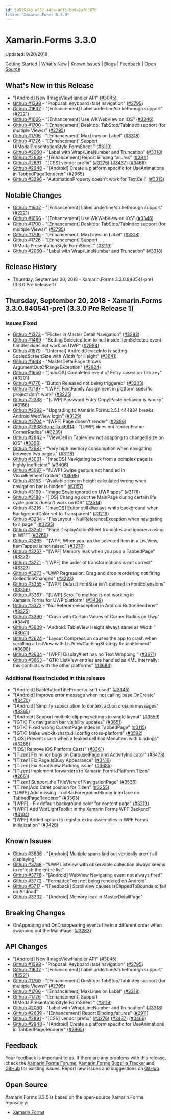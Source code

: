 ```yaml
---
id: 59575243-e552-445e-86f1-bb9a2af6387b
title: "Xamarin.Forms 3.3.0"
---
```


# Xamarin.Forms 3.3.0

Updated: 9/20/2018

[Getting Started](https://docs.microsoft.com/xamarin/xamarin-forms/get-started/installation/) | [What's New](#whats-new-in-this-release) | [Known Issues](#known-issues) | [Blogs](https://blog.xamarin.com/tag/xamarin-forms/) | [Feedback](#feedback) | [Open Source](#open-source)

## What's New in this Release
<a name="whats-new-in-this-release"></a>

* "[Android] New IImageViewHandler API" ([#3045](https://github.com/xamarin/Xamarin.Forms/pull/3045))
* [Github #1398](https://github.com/xamarin/Xamarin.Forms/issues/1398) - "Proposal: Keyboard (tab) navigation" ([#2795](https://github.com/xamarin/Xamarin.Forms/pull/2795))
* [Github #1632](https://github.com/xamarin/Xamarin.Forms/issues/1632) - "[Enhancement] Label underline/strikethrough support" ([#2221](https://github.com/xamarin/Xamarin.Forms/pull/2221))
* [Github #1666](https://github.com/xamarin/Xamarin.Forms/issues/1666) - "[Enhancement] Use WKWebView on iOS" ([#3346](https://github.com/xamarin/Xamarin.Forms/pull/3346))
* [Github #1700](https://github.com/xamarin/Xamarin.Forms/issues/1700) - "[Enhancement] Desktop: TabStop/TabIndex support (for multiple Views)" ([#2795](https://github.com/xamarin/Xamarin.Forms/pull/2795))
* [Github #1706](https://github.com/xamarin/Xamarin.Forms/issues/1706) - "[Enhancement] MaxLines on Label" ([#3318](https://github.com/xamarin/Xamarin.Forms/pull/3318))
* [Github #1726](https://github.com/xamarin/Xamarin.Forms/issues/1726) - "[Enhancement] Support UIModalPresentationStyle.FormSheet " ([#3119](https://github.com/xamarin/Xamarin.Forms/pull/3119))
* [Github #2060](https://github.com/xamarin/Xamarin.Forms/issues/2060) - "Label with Wrap/LineNumber and Truncation" ([#3318](https://github.com/xamarin/Xamarin.Forms/pull/3318))
* [Github #2639](https://github.com/xamarin/Xamarin.Forms/issues/2639) - "[Enhancement] Report Binding failures" ([#2911](https://github.com/xamarin/Xamarin.Forms/pull/2911))
* [Github #2891](https://github.com/xamarin/Xamarin.Forms/issues/2891) - "[CSS] vendor prefix" ([#3276](https://github.com/xamarin/Xamarin.Forms/pull/3276)) ([#3437](https://github.com/xamarin/Xamarin.Forms/pull/3437)) ([#3466](https://github.com/xamarin/Xamarin.Forms/pull/3466))
* [Github #2948](https://github.com/xamarin/Xamarin.Forms/issues/2948) - "[Android] Create a platform specific for UseAnimations in TabbedPageRenderer" ([#2965](https://github.com/xamarin/Xamarin.Forms/pull/2965))
* [Github #3296](https://github.com/xamarin/Xamarin.Forms/issues/3296) - "AutomationProperty doesn't work for TextCell" ([#3313](https://github.com/xamarin/Xamarin.Forms/pull/3313))

## Notable Changes
<a name="notable-changes"></a>

* [Github #1632](https://github.com/xamarin/Xamarin.Forms/issues/1632) - "[Enhancement] Label underline/strikethrough support" ([#2221](https://github.com/xamarin/Xamarin.Forms/pull/2221))
* [Github #1666](https://github.com/xamarin/Xamarin.Forms/issues/1666) - "[Enhancement] Use WKWebView on iOS" ([#3346](https://github.com/xamarin/Xamarin.Forms/pull/3346))
* [Github #1700](https://github.com/xamarin/Xamarin.Forms/issues/1700) - "[Enhancement] Desktop: TabStop/TabIndex support (for multiple Views)" ([#2795](https://github.com/xamarin/Xamarin.Forms/pull/2795))
* [Github #1706](https://github.com/xamarin/Xamarin.Forms/issues/1706) - "[Enhancement] MaxLines on Label" ([#3318](https://github.com/xamarin/Xamarin.Forms/pull/3318))
* [Github #1726](https://github.com/xamarin/Xamarin.Forms/issues/1726) - "[Enhancement] Support UIModalPresentationStyle.FormSheet " ([#3119](https://github.com/xamarin/Xamarin.Forms/pull/3119))
* [Github #2060](https://github.com/xamarin/Xamarin.Forms/issues/2060) - "Label with Wrap/LineNumber and Truncation" ([#3318](https://github.com/xamarin/Xamarin.Forms/pull/3318))

## Release History

* Thursday, September 20, 2018 - Xamarin.Forms 3.3.0.840541-pre1 (3.3.0 Pre Release 1)


## Thursday, September 20, 2018 - Xamarin.Forms 3.3.0.840541-pre1 (3.3.0 Pre Release 1)

### Issues Fixed

* [Github #1373](https://github.com/xamarin/Xamarin.Forms/issues/1373) - "Flicker in Master Detail Navigation" ([#3283](https://github.com/xamarin/Xamarin.Forms/pull/3283))
* [Github #1469](https://github.com/xamarin/Xamarin.Forms/issues/1469) - "Setting SelectedItem to null inside ItemSelected event handler does not work on UWP" ([#2984](https://github.com/xamarin/Xamarin.Forms/pull/2984))
* [Github #1579](https://github.com/xamarin/Xamarin.Forms/issues/1579) - "[Internal] AndroidDeviceInfo is setting ScaledScreenSize with Width for Height" ([#3641](https://github.com/xamarin/Xamarin.Forms/pull/3641))
* [Github #1648](https://github.com/xamarin/Xamarin.Forms/issues/1648) - "MasterDetailPage throws ArgumentOutOfRangeException" ([#2924](https://github.com/xamarin/Xamarin.Forms/pull/2924))
* [Github #1650](https://github.com/xamarin/Xamarin.Forms/issues/1650) - "[macOS] Completed event of Entry raised on Tab key" ([#3201](https://github.com/xamarin/Xamarin.Forms/pull/3201))
* [Github #1776](https://github.com/xamarin/Xamarin.Forms/issues/1776) - "Button Released not being triggered" ([#3203](https://github.com/xamarin/Xamarin.Forms/pull/3203))
* [Github #2187](https://github.com/xamarin/Xamarin.Forms/issues/2187) - "[WPF] FontFamily Assignment in platform specific project don't work" ([#3225](https://github.com/xamarin/Xamarin.Forms/pull/3225))
* [Github #2388](https://github.com/xamarin/Xamarin.Forms/issues/2388) - "[UWP] Password Entry Copy/Paste behavior is wacky" ([#3166](https://github.com/xamarin/Xamarin.Forms/pull/3166))
* [Github #2393](https://github.com/xamarin/Xamarin.Forms/issues/2393) - "Upgrading to Xamarin.Forms.2.5.1.444934 breaks Android WebView login" ([#3129](https://github.com/xamarin/Xamarin.Forms/pull/3129))
* [Github #2704](https://github.com/xamarin/Xamarin.Forms/issues/2704) - "[WPF] Page doesn't render" ([#2896](https://github.com/xamarin/Xamarin.Forms/pull/2896))
* [Github #2838](https://github.com/xamarin/Xamarin.Forms/issues/2838)/[Bugzilla 56914](https://bugzilla.xamarin.com/show_bug.cgi?id=56914) - "[UWP] does not render Frame CornerRadius" ([#3239](https://github.com/xamarin/Xamarin.Forms/pull/3239))
* [Github #2842](https://github.com/xamarin/Xamarin.Forms/issues/2842) - "ViewCell in TableView not adapting to changed size on iOS" ([#3300](https://github.com/xamarin/Xamarin.Forms/pull/3300))
* [Github #2987](https://github.com/xamarin/Xamarin.Forms/issues/2987) - "Very high memory consumption when navigating between two pages." ([#3116](https://github.com/xamarin/Xamarin.Forms/pull/3116))
* [Github #3001](https://github.com/xamarin/Xamarin.Forms/issues/3001) - "[macOS] Navigating back from a complex page is highly inefficient" ([#3406](https://github.com/xamarin/Xamarin.Forms/pull/3406))
* [Github #3097](https://github.com/xamarin/Xamarin.Forms/issues/3097) - "[UWP] Swipe gesture not handled in VisualElementTracker" ([#3098](https://github.com/xamarin/Xamarin.Forms/pull/3098))
* [Github #3153](https://github.com/xamarin/Xamarin.Forms/issues/3153) - "Available screen height calculated wrong when navigation bar is hidden." ([#3157](https://github.com/xamarin/Xamarin.Forms/pull/3157))
* [Github #3169](https://github.com/xamarin/Xamarin.Forms/issues/3169) - "Image Scale ignored on UWP apps" ([#3178](https://github.com/xamarin/Xamarin.Forms/pull/3178))
* [Github #3188](https://github.com/xamarin/Xamarin.Forms/issues/3188) - "[iOS] Changing out the MainPage during certain life cycle points doesn't work on iOS" ([#3514](https://github.com/xamarin/Xamarin.Forms/pull/3514))
* [Github #3216](https://github.com/xamarin/Xamarin.Forms/issues/3216) - "[macOS] Editor still displays white background when BackgroundColor set to Transparent" ([#3218](https://github.com/xamarin/Xamarin.Forms/pull/3218))
* [Github #3234](https://github.com/xamarin/Xamarin.Forms/issues/3234) - "FlexLayout - NullReferenceException when navigating to a page " ([#3235](https://github.com/xamarin/Xamarin.Forms/pull/3235))
* [Github #3259](https://github.com/xamarin/Xamarin.Forms/issues/3259) - "Page.DisplayActionSheet truncates and ignores casing in WPF" ([#3269](https://github.com/xamarin/Xamarin.Forms/pull/3269))
* [Github #3265](https://github.com/xamarin/Xamarin.Forms/issues/3265) - "[WPF] When you tap the selected item in a ListView, ItemTapped is not raised" ([#3270](https://github.com/xamarin/Xamarin.Forms/pull/3270))
* [Github #3267](https://github.com/xamarin/Xamarin.Forms/issues/3267) - "[WPF] Memory leak when you pop a TabbedPage" ([#3372](https://github.com/xamarin/Xamarin.Forms/pull/3372))
* [Github #3271](https://github.com/xamarin/Xamarin.Forms/issues/3271) - "[WPF] the order of transformations is not correct" ([#3327](https://github.com/xamarin/Xamarin.Forms/pull/3327))
* [Github #3273](https://github.com/xamarin/Xamarin.Forms/issues/3273) - "UWP Regression: Drag and drop reordering not firing CollectionChanged" ([#3323](https://github.com/xamarin/Xamarin.Forms/pull/3323))
* [Github #3355](https://github.com/xamarin/Xamarin.Forms/issues/3355) - "[WPF] Default FontSize isn't defined in FontExtensions" ([#3356](https://github.com/xamarin/Xamarin.Forms/pull/3356))
* [Github #3367](https://github.com/xamarin/Xamarin.Forms/issues/3367) - "[UWP] ScrollTo method is not working in Xamarin.Forms for UWP platform" ([#3439](https://github.com/xamarin/Xamarin.Forms/pull/3439))
* [Github #3373](https://github.com/xamarin/Xamarin.Forms/issues/3373) - "NullReferenceException in Android ButtonRenderer" ([#3375](https://github.com/xamarin/Xamarin.Forms/pull/3375))
* [Github #3390](https://github.com/xamarin/Xamarin.Forms/issues/3390) - "Crash with Certain Values of Corner Radius on Uwp" ([#3441](https://github.com/xamarin/Xamarin.Forms/pull/3441))
* [Github #3609](https://github.com/xamarin/Xamarin.Forms/issues/3609) - "Android: TableView Height always same as Width " ([#3641](https://github.com/xamarin/Xamarin.Forms/pull/3641))
* [Github #3624](https://github.com/xamarin/Xamarin.Forms/issues/3624) - "Layout Compression causes the app to crash when scrolling a ListView with ListViewCachingStrategy.RetainElement" ([#3698](https://github.com/xamarin/Xamarin.Forms/pull/3698))
* [Github #3634](https://github.com/xamarin/Xamarin.Forms/issues/3634) - "[WPF] DisplayAlert has no Text Wrapping " ([#3671](https://github.com/xamarin/Xamarin.Forms/pull/3671))
* [Github #3663](https://github.com/xamarin/Xamarin.Forms/issues/3663) - "GTK: ListView entries are handled as XML internally; this conflicts with the other platforms" ([#3684](https://github.com/xamarin/Xamarin.Forms/pull/3684))

### Additional fixes included in this release

* "[Android] BackButtonTitleProperty isn't used" ([#3345](https://github.com/xamarin/Xamarin.Forms/pull/3345))
* "[Android] Improve error message when not calling base.OnCreate" ([#3470](https://github.com/xamarin/Xamarin.Forms/pull/3470))
* "[Android] Simplify subscription to context action closure messages" ([#3365](https://github.com/xamarin/Xamarin.Forms/pull/3365))
* "[Android] Support multiple clipping settings in single layout" ([#3559](https://github.com/xamarin/Xamarin.Forms/pull/3559))
* "[GTK] Fix navigation bar visibility updates" ([#3651](https://github.com/xamarin/Xamarin.Forms/pull/3651))
* "[GTK] Fixed wrong CurrentPage index in TabbedPage" ([#3115](https://github.com/xamarin/Xamarin.Forms/pull/3115))
* "[GTK] Make webkit-sharp.dll.config cross-platform" ([#3592](https://github.com/xamarin/Xamarin.Forms/pull/3592))
* "[iOS] Prevent crash when a leaked cell has MenuItem with bindings" ([#3288](https://github.com/xamarin/Xamarin.Forms/pull/3288))
* "[iOS] Remove iOS Platform Casts" ([#3361](https://github.com/xamarin/Xamarin.Forms/pull/3361))
* "[Tizen] Fix minor bugs on CarouselPage and ActivityIndicator" ([#3473](https://github.com/xamarin/Xamarin.Forms/pull/3473))
* "[Tizen] Fix Page.IsBusy Appearance" ([#3416](https://github.com/xamarin/Xamarin.Forms/pull/3416))
* "[Tizen] Fix ScrollView Padding issue" ([#3685](https://github.com/xamarin/Xamarin.Forms/pull/3685))
* "[Tizen] Implement forwarders to Xamarin.Forms.Platform.Tizen" ([#2661](https://github.com/xamarin/Xamarin.Forms/pull/2661))
* "[Tizen] Support the TitleView of NavigationPage" ([#3536](https://github.com/xamarin/Xamarin.Forms/pull/3536))
* "[Tizen]Add Caret position for Tizen" ([#3255](https://github.com/xamarin/Xamarin.Forms/pull/3255))
* "[UWP] Add missing IToolBarForegroundBinder interface on TabbedPageRenderer" ([#3363](https://github.com/xamarin/Xamarin.Forms/pull/3363))
* "[WPF] - Fix default background color for content page" ([#3219](https://github.com/xamarin/Xamarin.Forms/pull/3219))
* "[WPF] Add WpfLightToolkit in the Xamarin Forms WPF Backend" ([#3104](https://github.com/xamarin/Xamarin.Forms/pull/3104))
* "[WPF] Added option to register extra assemblies in WPF Forms initialization" ([#3428](https://github.com/xamarin/Xamarin.Forms/pull/3428))

## Known Issues
<a name="known-issues"></a>

* [Github #3836](https://github.com/xamarin/Xamarin.Forms/issues/3836) - "[Android] Multiple spans laid out vertically aren't all displaying"
* [Github #3788](https://github.com/xamarin/Xamarin.Forms/issues/3788) - "UWP ListView with observable collection always seems to refresh the entire list"
* [Github #3778](https://github.com/xamarin/Xamarin.Forms/issues/3778) - "[Android] WebView Navigating event not always fired"
* [Github #3772](https://github.com/xamarin/Xamarin.Forms/issues/3772) - "FormattedText not being rendered on Android"
* [Github #3717](https://github.com/xamarin/Xamarin.Forms/issues/3717) - "[Feedback] ScrollView causes IsClippedToBounds to fail on Android"
* [Github #3332](https://github.com/xamarin/Xamarin.Forms/issues/3332) - "[Android] Memory leak in MasterDetailPage"

## Breaking Changes
<a name="breaking-changes"></a>

* OnAppearing and OnDisappearing events fire in a different order when swapping out the MainPage. ([#3283](https://github.com/xamarin/Xamarin.Forms/pull/3283))

## API Changes
<a name="api-changes"></a>

* "[Android] New IImageViewHandler API" ([#3045](https://github.com/xamarin/Xamarin.Forms/pull/3045))
* [Github #1398](https://github.com/xamarin/Xamarin.Forms/issues/1398) - "Proposal: Keyboard (tab) navigation" ([#2795](https://github.com/xamarin/Xamarin.Forms/pull/2795))
* [Github #1632](https://github.com/xamarin/Xamarin.Forms/issues/1632) - "[Enhancement] Label underline/strikethrough support" ([#2221](https://github.com/xamarin/Xamarin.Forms/pull/2221))
* [Github #1700](https://github.com/xamarin/Xamarin.Forms/issues/1700) - "[Enhancement] Desktop: TabStop/TabIndex support (for multiple Views)" ([#2795](https://github.com/xamarin/Xamarin.Forms/pull/2795))
* [Github #1706](https://github.com/xamarin/Xamarin.Forms/issues/1706) - "[Enhancement] MaxLines on Label" ([#3318](https://github.com/xamarin/Xamarin.Forms/pull/3318))
* [Github #1726](https://github.com/xamarin/Xamarin.Forms/issues/1726) - "[Enhancement] Support UIModalPresentationStyle.FormSheet " ([#3119](https://github.com/xamarin/Xamarin.Forms/pull/3119))
* [Github #2060](https://github.com/xamarin/Xamarin.Forms/issues/2060) - "Label with Wrap/LineNumber and Truncation" ([#3318](https://github.com/xamarin/Xamarin.Forms/pull/3318))
* [Github #2639](https://github.com/xamarin/Xamarin.Forms/issues/2639) - "[Enhancement] Report Binding failures" ([#2911](https://github.com/xamarin/Xamarin.Forms/pull/2911))
* [Github #2891](https://github.com/xamarin/Xamarin.Forms/issues/2891) - "[CSS] vendor prefix" ([#3276](https://github.com/xamarin/Xamarin.Forms/pull/3276)) ([#3437](https://github.com/xamarin/Xamarin.Forms/pull/3437)) ([#3466](https://github.com/xamarin/Xamarin.Forms/pull/3466))
* [Github #2948](https://github.com/xamarin/Xamarin.Forms/issues/2948) - "[Android] Create a platform specific for UseAnimations in TabbedPageRenderer" ([#2965](https://github.com/xamarin/Xamarin.Forms/pull/2965))

## Feedback
<a name="feedback"></a>
Your feedback is important to us. If there are any problems with this release, check the [Xamarin.Forms Forums](https://forums.xamarin.com/categories/xamarin-forms-releases), [Xamarin.Forms Bugzilla Tracker](https://bugzilla.xamarin.com/describecomponents.cgi?product=Forms) and [GitHub](https://github.com/xamarin/Xamarin.Forms/issues) for existing issues. Report new issues and suggestions on [GitHub](https://github.com/xamarin/Xamarin.Forms/issues/new/).

## Open Source
<a name="open-source"></a>
Xamarin.Forms 3.3.0 is based on the open-source Xamarin.Forms repository:

* [Xamarin.Forms](https://github.com/xamarin/Xamarin.Forms)